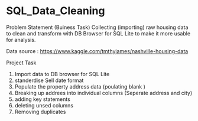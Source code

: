 # SQL_Data_Cleaning

Problem Statement (Buiness Task)
Collecting (importing) raw housing data to clean and transform with DB Browser for SQL Lite to make it more usable for analysis.

Data source : https://www.kaggle.com/tmthyjames/nashville-housing-data

Project Task 
1. Import data to DB browser for SQL Lite
2. standerdise Sell date format
3. Populate the property address data (poulating blank )
4. Breaking up addrees into individual columns (Seperate address and city)
5. adding key statements
6. deleting unsed columns
7. Removing duplicates 

